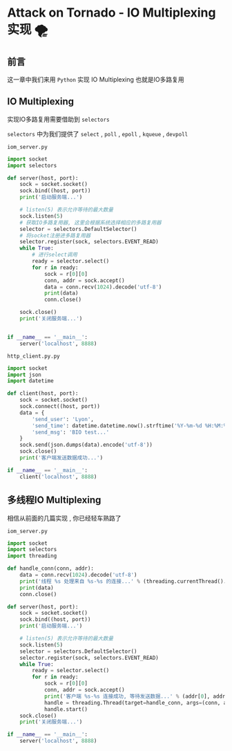 # Attack on Tornado - IO Multiplexing实现 🌪












<extoc></extoc>

## 前言

这一章中我们来用 `Python` 实现 IO Multiplexing 也就是IO多路复用

## IO Multiplexing

实现IO多路复用需要借助到 `selectors` 

`selectors` 中为我们提供了 `select` , `poll` , `epoll` , `kqueue` , `devpoll` 

`iom_server.py`

```python
import socket
import selectors

def server(host, port):
    sock = socket.socket()
    sock.bind((host, port))
    print('启动服务端...')

    # listen(5) 表示允许等待的最大数量
    sock.listen(5)
    # 获取IO多路复用器, 这里会根据系统选择相应的多路复用器
    selector = selectors.DefaultSelector()
    # 将socket注册进多路复用器
    selector.register(sock, selectors.EVENT_READ)
    while True:
        # 进行select调用
        ready = selector.select()
        for r in ready:
            sock = r[0][0]
            conn, addr = sock.accept()
            data = conn.recv(1024).decode('utf-8')
            print(data)
            conn.close()

    sock.close()
    print('关闭服务端...')


if __name__ == '__main__':
    server('localhost', 8888)
```

`http_client.py.py`

```python
import socket
import json
import datetime

def client(host, port):
    sock = socket.socket()
    sock.connect((host, port))
    data = {
        'send_user': 'Lyon',
        'send_time': datetime.datetime.now().strftime('%Y-%m-%d %H:%M:%S'),
        'send_msg': 'BIO test...'
    }
    sock.send(json.dumps(data).encode('utf-8'))
    sock.close()
    print('客户端发送数据成功...')

if __name__ == '__main__':
    client('localhost', 8888)
```

## 多线程IO Multiplexing

相信从前面的几篇实现 , 你已经轻车熟路了

`iom_server.py` 

```python
import socket
import selectors
import threading

def handle_conn(conn, addr):
    data = conn.recv(1024).decode('utf-8')
    print('线程 %s 处理来自 %s-%s 的连接...' % (threading.currentThread().getName(), addr[0], addr[1]))
    print(data)
    conn.close()

def server(host, port):
    sock = socket.socket()
    sock.bind((host, port))
    print('启动服务端...')

    # listen(5) 表示允许等待的最大数量
    sock.listen(5)
    selector = selectors.DefaultSelector()
    selector.register(sock, selectors.EVENT_READ)
    while True:
        ready = selector.select()
        for r in ready:
            sock = r[0][0]
            conn, addr = sock.accept()
            print('客户端 %s-%s 连接成功, 等待发送数据...' % (addr[0], addr[1]))
            handle = threading.Thread(target=handle_conn, args=(conn, addr))
            handle.start()
    sock.close()
    print('关闭服务端...')

if __name__ == '__main__':
    server('localhost', 8888)
```



